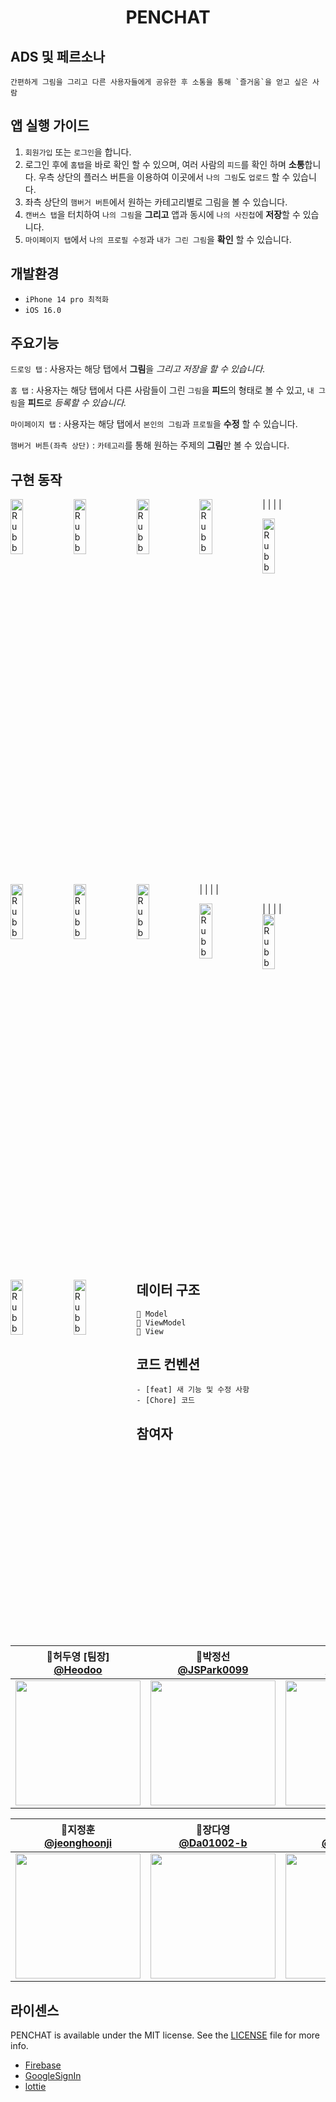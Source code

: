 <h1 align="middle">PENCHAT</h1>

## ADS 및 페르소나
```
간편하게 그림을 그리고 다른 사용자들에게 공유한 후 소통을 통해 `즐거움`을 얻고 싶은 사람
```

## 앱 실행 가이드

1. `회원가입` 또는 `로그인`을 합니다.
2. 로그인 후에 `홈탭`을 바로 확인 할 수 있으며, 여러 사람의 `피드`를 확인 하며 **소통**합니다. 
   우측 상단의 플러스 버튼을 이용하여 이곳에서 `나의 그림`도 `업로드` 할 수 있습니다.
3. 좌측 상단의 `햄버거 버튼`에서 원하는 카테고리별로 그림을 볼 수 있습니다.
4. `캔버스 탭`을 터치하여 `나의 그림`을 **그리고** 앱과 동시에 `나의 사진첩`에 **저장**할 수 있습니다.
5. `마이페이지 탭`에서 `나의 프로필 수정`과 `내가 그린 그림`을 **확인** 할 수 있습니다.



## 개발환경

- `iPhone 14 pro 최적화`
- `iOS 16.0`


## 주요기능

`드로잉 탭` : 사용자는 해당 탭에서 **그림**을 *그리고 저장을 할 수 있습니다.*

`홈 탭` : 사용자는 해당 탭에서 다른 사람들이 그린 `그림`을 **피드**의 형태로 볼 수 있고, `내 그림`을 **피드**로 *등록할 수 있습니다.*

`마이페이지 탭` : 사용자는 해당 탭에서 `본인의 그림`과 `프로필`을 **수정** 할 수 있습니다.

`햄버거 버튼(좌측 상단)` : `카테고리`를 통해 원하는 주제의 **그림**만 볼 수 있습니다.



## 구현 동작





<img src="https://user-images.githubusercontent.com/91583287/210932599-fe35e1e1-ce9e-47b2-bd22-dabea78a1d87.png" width="20%" height="15%" title="px(픽셀) 크기 설정" alt="RubberDuck" style="float:left;"></img> | 
<img src="https://user-images.githubusercontent.com/91583287/210933269-f6b03934-9fec-43e9-95de-31f806266e1f.png" width="20%" height="15%" title="px(픽셀) 크기 설정" alt="RubberDuck" style="float:left;"></img> | 
<img src="https://user-images.githubusercontent.com/39407635/220825458-6d22c67e-da5a-4a66-b53c-16fe1ccf5d50.png" width="20%" height="15%" title="px(픽셀) 크기 설정" alt="RubberDuck" style="float:left;"></img> | 
<img src="https://user-images.githubusercontent.com/91583287/210942523-74e9681b-aa66-4b50-a6ca-381c8fc3d24a.png" width="20%" height="15%" title="px(픽셀) 크기 설정" alt="RubberDuck" style="float:left;"></img> | 



<img src="https://user-images.githubusercontent.com/91583287/210941890-eb73c426-60b7-4b6d-a540-89502c027114.png" width="20%" height="15%" title="px(픽셀) 크기 설정" alt="RubberDuck" style="float:left;"></img> | 
<img src="https://user-images.githubusercontent.com/91583287/210942071-0706c32f-459a-45ad-a686-2e8815a5932d.png" width="20%" height="15%" title="px(픽셀) 크기 설정" alt="RubberDuck" style="float:left;"></img> | 
<img src="https://user-images.githubusercontent.com/91583287/210941498-9378a62d-593f-43ec-8bfb-3f72fece76b8.png" width="20%" height="15%" title="px(픽셀) 크기 설정" alt="RubberDuck" style="float:left;"></img> | 
<img src="https://user-images.githubusercontent.com/91583287/210941616-c10b33be-1f0c-4420-a0d1-d481cde57d48.png" width="20%" height="15%" title="px(픽셀) 크기 설정" alt="RubberDuck" style="float:left;"></img> | 

<img src="https://user-images.githubusercontent.com/91583287/210941674-92cbf9ee-7a4b-46a9-b94c-a16a3c44bf95.png" width="20%" height="15%" title="px(픽셀) 크기 설정" alt="RubberDuck" style="float:left;"></img> | 
<img src="https://user-images.githubusercontent.com/39407635/220825072-e6cc881b-4545-4049-ae03-590602daec51.png" width="20%" height="15%" title="px(픽셀) 크기 설정" alt="RubberDuck" style="float:left;"></img> | 
<img src="https://user-images.githubusercontent.com/39407635/220825049-d8be7553-9a8f-4083-acb2-917d5a1034d9.png" width="20%" height="15%" title="px(픽셀) 크기 설정" alt="RubberDuck" style="float:left;"></img> | 
<img src="https://user-images.githubusercontent.com/39407635/220825058-5f45938f-6d82-444c-9b38-20e9dbf7984f.png" width="20%" height="15%" title="px(픽셀) 크기 설정" alt="RubberDuck" style="float:left;"></img> | 










## 데이터 구조 
```
📂 Model
📂 ViewModel
📂 View
```

## 코드 컨벤션

```
- [feat] 새 기능 및 수정 사항
- [Chore] 코드 
```

## 참여자
| 📎허두영 [팀장]<br/>[@Heodoo](https://github.com/Heodoo)<br/> | 📎박정선<br/> [@JSPark0099](https://github.com/JSPark0099)<br/> | 📎허주희<br/>[@ZOOEY](https://github.com/ZOOEY)<br/> | 📎서광현<br/> [@seo-kh](https://github.com/seo-kh)<br/> |
| :----------------------------------------------------------: | :---------------------------------------------: | :-------------------------------------------------: |:----------------------------------------------------------: |
|<img src="https://avatars.githubusercontent.com/u/39407635?v=4" width=200> | <img src="https://avatars.githubusercontent.com/u/91583287?v=4" width=200>  | <img src="https://avatars.githubusercontent.com/u/107897929?v=4" width=200> | <img src="https://avatars.githubusercontent.com/u/68586179?v=4" width=200> |

| 📎지정훈<br/> [@jeonghoonji](https://github.com/jeonghoonji)<br/> |  📎장다영<br/> [@Da01002-b](https://github.com/Da01002)<br/> | 📎박정우<br/> [@jwoo820](https://github.com/jwoo820)<br/> | 📎박성민<br/> [@SeongMin0106](https://github.com/SeongMin0106)<br/> |
| :---------------------------------------------: | :-------------------------------------------------: | :----------------------------------------------------------: | :---------------------------------------------: |
|<img src="https://avatars.githubusercontent.com/u/73868968?v=4" width=200> | <img src="https://avatars.githubusercontent.com/u/80445363?v=4" width=200>  | <img src="https://avatars.githubusercontent.com/u/48409306?v=4" width=200> | <img src="https://avatars.githubusercontent.com/u/104570633?v=4" width=200> |


## 라이센스
PENCHAT is available under the MIT license. See the [LICENSE](https://github.com/APPSCHOOL1-REPO/20230105-hackathon-lab04/blob/main/License) file for more info.

- [Firebase](https://github.com/firebase/firebase-ios-sdk/blob/master/LICENSE) 
- [GoogleSignIn](https://github.com/google/GoogleSignIn-iOS/blob/main/LICENSE)
- [lottie](https://github.com/airbnb/lottie-ios/blob/master/LICENSE)


